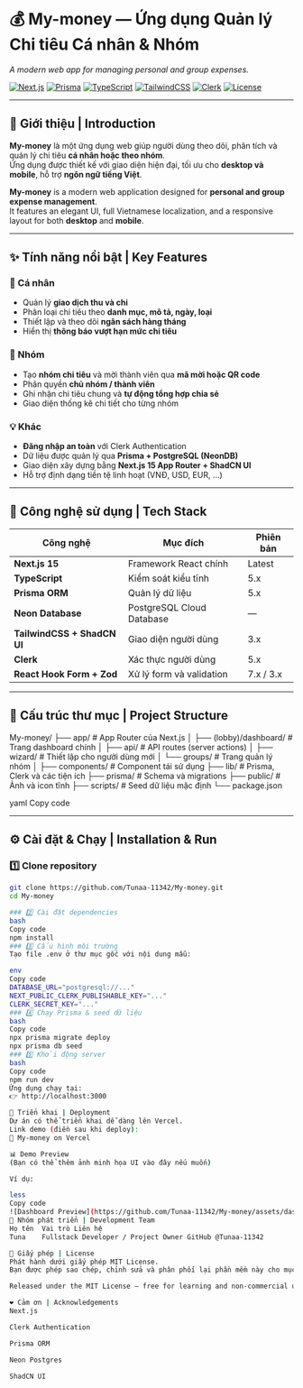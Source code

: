 # 💰 My-money — Ứng dụng Quản lý Chi tiêu Cá nhân & Nhóm  
*A modern web app for managing personal and group expenses.*

[![Next.js](https://img.shields.io/badge/Next.js-15-black?style=flat&logo=nextdotjs)](https://nextjs.org/)
[![Prisma](https://img.shields.io/badge/Prisma-ORM-2D3748?style=flat&logo=prisma)](https://www.prisma.io/)
[![TypeScript](https://img.shields.io/badge/TypeScript-5-blue?style=flat&logo=typescript)](https://www.typescriptlang.org/)
[![TailwindCSS](https://img.shields.io/badge/TailwindCSS-3-06B6D4?style=flat&logo=tailwindcss)](https://tailwindcss.com/)
[![Clerk](https://img.shields.io/badge/Auth-Clerk-orange?style=flat&logo=clerk)](https://clerk.dev/)
[![License](https://img.shields.io/badge/license-MIT-green)](./LICENSE)

---

## 🧭 Giới thiệu | Introduction

**My-money** là một ứng dụng web giúp người dùng theo dõi, phân tích và quản lý chi tiêu **cá nhân hoặc theo nhóm**.  
Ứng dụng được thiết kế với giao diện hiện đại, tối ưu cho **desktop và mobile**, hỗ trợ **ngôn ngữ tiếng Việt**.

**My-money** is a modern web application designed for **personal and group expense management**.  
It features an elegant UI, full Vietnamese localization, and a responsive layout for both **desktop** and **mobile**.

---

## ✨ Tính năng nổi bật | Key Features

### 👤 Cá nhân
- Quản lý **giao dịch thu và chi**
- Phân loại chi tiêu theo **danh mục, mô tả, ngày, loại**
- Thiết lập và theo dõi **ngân sách hàng tháng**
- Hiển thị **thông báo vượt hạn mức chi tiêu**

### 👥 Nhóm
- Tạo **nhóm chi tiêu** và mời thành viên qua **mã mời hoặc QR code**
- Phân quyền **chủ nhóm / thành viên**
- Ghi nhận chi tiêu chung và **tự động tổng hợp chia sẻ**
- Giao diện thống kê chi tiết cho từng nhóm

### 💡 Khác
- **Đăng nhập an toàn** với Clerk Authentication  
- Dữ liệu được quản lý qua **Prisma + PostgreSQL (NeonDB)**  
- Giao diện xây dựng bằng **Next.js 15 App Router + ShadCN UI**  
- Hỗ trợ định dạng tiền tệ linh hoạt (VNĐ, USD, EUR, ...)

---

## 🧩 Công nghệ sử dụng | Tech Stack

| Công nghệ | Mục đích | Phiên bản |
|------------|-----------|-----------|
| **Next.js 15** | Framework React chính | Latest |
| **TypeScript** | Kiểm soát kiểu tĩnh | 5.x |
| **Prisma ORM** | Quản lý dữ liệu | 5.x |
| **Neon Database** | PostgreSQL Cloud Database | — |
| **TailwindCSS + ShadCN UI** | Giao diện người dùng | 3.x |
| **Clerk** | Xác thực người dùng | 5.x |
| **React Hook Form + Zod** | Xử lý form và validation | 7.x / 3.x |

---

## 📁 Cấu trúc thư mục | Project Structure

My-money/
├── app/ # App Router của Next.js
│ ├── (lobby)/dashboard/ # Trang dashboard chính
│ ├── api/ # API routes (server actions)
│ ├── wizard/ # Thiết lập cho người dùng mới
│ └── groups/ # Trang quản lý nhóm
│
├── components/ # Component tái sử dụng
├── lib/ # Prisma, Clerk và các tiện ích
├── prisma/ # Schema và migrations
├── public/ # Ảnh và icon tĩnh
├── scripts/ # Seed dữ liệu mặc định
└── package.json

yaml
Copy code

---

## ⚙️ Cài đặt & Chạy | Installation & Run

### 1️⃣ Clone repository
```bash
git clone https://github.com/Tunaa-11342/My-money.git
cd My-money

### 2️⃣ Cài đặt dependencies
bash
Copy code
npm install
### 3️⃣ Cấu hình môi trường
Tạo file .env ở thư mục gốc với nội dung mẫu:

env
Copy code
DATABASE_URL="postgresql://..."
NEXT_PUBLIC_CLERK_PUBLISHABLE_KEY="..."
CLERK_SECRET_KEY="..."
### 4️⃣ Chạy Prisma & seed dữ liệu
bash
Copy code
npx prisma migrate deploy
npx prisma db seed
### 5️⃣ Khởi động server
bash
Copy code
npm run dev
Ứng dụng chạy tại:
👉 http://localhost:3000

🚀 Triển khai | Deployment
Dự án có thể triển khai dễ dàng lên Vercel.
Link demo (điền sau khi deploy):
🔗 My-money on Vercel

📊 Demo Preview
(Bạn có thể thêm ảnh minh họa UI vào đây nếu muốn)

Ví dụ:

less
Copy code
![Dashboard Preview](https://github.com/Tunaa-11342/My-money/assets/dashboard-preview.png)
👥 Nhóm phát triển | Development Team
Họ tên	Vai trò	Liên hệ
Tuna	Fullstack Developer / Project Owner	GitHub @Tunaa-11342

📜 Giấy phép | License
Phát hành dưới giấy phép MIT License.
Bạn được phép sao chép, chỉnh sửa và phân phối lại phần mềm này cho mục đích học tập và phi thương mại.

Released under the MIT License — free for learning and non-commercial use.

❤️ Cảm ơn | Acknowledgements
Next.js

Clerk Authentication

Prisma ORM

Neon Postgres

ShadCN UI
